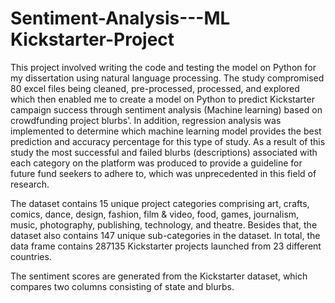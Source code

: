 # Sentiment-Analysis---ML Kickstarter-Project
This project involved writing the code and testing the model on Python for my dissertation using natural language processing. The study compromised 80 excel files being cleaned, pre-processed, processed, and explored which then enabled me to create a model on Python to predict Kickstarter campaign success through sentiment analysis (Machine learning) based on crowdfunding project blurbs’. In addition, regression analysis was implemented to determine which machine learning model provides the best prediction and accuracy percentage for this type of study. As a result of this study the most successful and failed blurbs (descriptions) associated with each category on the platform was produced to provide a guideline for future fund seekers to adhere to, which was unprecedented in this field of research. 

The dataset contains 15 unique project categories comprising art, crafts, comics, dance, design, fashion, film & video, food, games, journalism, music, photography, publishing, technology, and theatre. Besides that, the dataset also contains 147 unique sub-categories in the dataset. In total, the data frame contains 287135 Kickstarter projects launched from 23 different countries. 

The sentiment scores are generated from the Kickstarter dataset, which compares two columns consisting of state and blurbs. 
